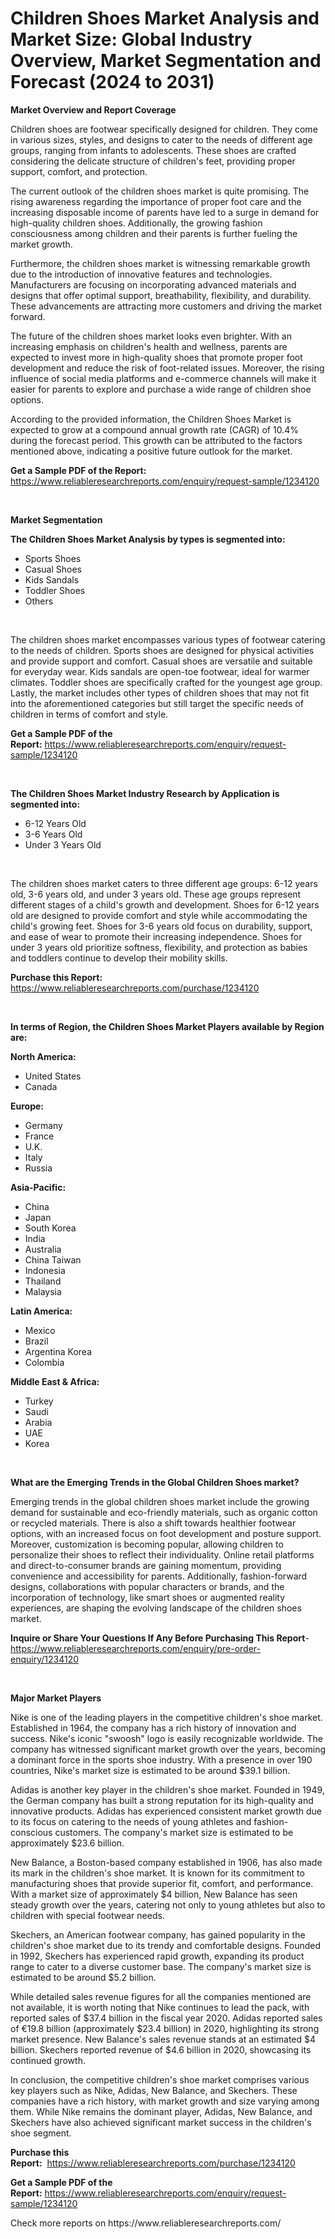 <p><h1>Children Shoes Market Analysis and Market Size: Global Industry Overview, Market Segmentation and Forecast (2024 to 2031)</h1></p><p><strong>Market Overview and Report Coverage</strong></p>
<p><p>Children shoes are footwear specifically designed for children. They come in various sizes, styles, and designs to cater to the needs of different age groups, ranging from infants to adolescents. These shoes are crafted considering the delicate structure of children's feet, providing proper support, comfort, and protection.</p><p>The current outlook of the children shoes market is quite promising. The rising awareness regarding the importance of proper foot care and the increasing disposable income of parents have led to a surge in demand for high-quality children shoes. Additionally, the growing fashion consciousness among children and their parents is further fueling the market growth.</p><p>Furthermore, the children shoes market is witnessing remarkable growth due to the introduction of innovative features and technologies. Manufacturers are focusing on incorporating advanced materials and designs that offer optimal support, breathability, flexibility, and durability. These advancements are attracting more customers and driving the market forward.</p><p>The future of the children shoes market looks even brighter. With an increasing emphasis on children's health and wellness, parents are expected to invest more in high-quality shoes that promote proper foot development and reduce the risk of foot-related issues. Moreover, the rising influence of social media platforms and e-commerce channels will make it easier for parents to explore and purchase a wide range of children shoe options.</p><p>According to the provided information, the Children Shoes Market is expected to grow at a compound annual growth rate (CAGR) of 10.4% during the forecast period. This growth can be attributed to the factors mentioned above, indicating a positive future outlook for the market.</p></p>
<p><strong>Get a Sample PDF of the Report:</strong> <a href="https://www.reliableresearchreports.com/enquiry/request-sample/1234120">https://www.reliableresearchreports.com/enquiry/request-sample/1234120</a></p>
<p>&nbsp;</p>
<p><strong>Market Segmentation</strong></p>
<p><strong>The Children Shoes Market Analysis by types is segmented into:</strong></p>
<p><ul><li>Sports Shoes</li><li>Casual Shoes</li><li>Kids Sandals</li><li>Toddler Shoes</li><li>Others</li></ul></p>
<p>&nbsp;</p>
<p><p>The children shoes market encompasses various types of footwear catering to the needs of children. Sports shoes are designed for physical activities and provide support and comfort. Casual shoes are versatile and suitable for everyday wear. Kids sandals are open-toe footwear, ideal for warmer climates. Toddler shoes are specifically crafted for the youngest age group. Lastly, the market includes other types of children shoes that may not fit into the aforementioned categories but still target the specific needs of children in terms of comfort and style.</p></p>
<p><strong>Get a Sample PDF of the Report:</strong>&nbsp;<a href="https://www.reliableresearchreports.com/enquiry/request-sample/1234120">https://www.reliableresearchreports.com/enquiry/request-sample/1234120</a></p>
<p>&nbsp;</p>
<p><strong>The Children Shoes Market Industry Research by Application is segmented into:</strong></p>
<p><ul><li>6-12 Years Old</li><li>3-6 Years Old</li><li>Under 3 Years Old</li></ul></p>
<p>&nbsp;</p>
<p><p>The children shoes market caters to three different age groups: 6-12 years old, 3-6 years old, and under 3 years old. These age groups represent different stages of a child's growth and development. Shoes for 6-12 years old are designed to provide comfort and style while accommodating the child's growing feet. Shoes for 3-6 years old focus on durability, support, and ease of wear to promote their increasing independence. Shoes for under 3 years old prioritize softness, flexibility, and protection as babies and toddlers continue to develop their mobility skills.</p></p>
<p><strong>Purchase this Report:</strong>&nbsp; <a href="https://www.reliableresearchreports.com/purchase/1234120">https://www.reliableresearchreports.com/purchase/1234120</a></p>
<p>&nbsp;</p>
<p><strong>In terms of Region, the Children Shoes Market Players available by Region are:</strong></p>
<p>
    <p> <strong> North America: </strong>
        <ul>
            <li>United States</li>
            <li>Canada</li>
        </ul>
        </p> 
    <p> <strong> Europe: </strong>
        <ul>
            <li>Germany</li>
            <li>France</li>
            <li>U.K.</li>
            <li>Italy</li>
            <li>Russia</li>
        </ul>
        </p> 
    <p> <strong> Asia-Pacific: </strong>
        <ul>
            <li>China</li>
            <li>Japan</li>
            <li>South Korea</li>
            <li>India</li>
            <li>Australia</li>
            <li>China Taiwan</li>
            <li>Indonesia</li>
            <li>Thailand</li>
            <li>Malaysia</li>
        </ul>
        </p> 
    <p> <strong> Latin America: </strong>
        <ul>
            <li>Mexico</li>
            <li>Brazil</li>
            <li>Argentina Korea</li>
            <li>Colombia</li>
        </ul>
        </p> 
    <p> <strong> Middle East & Africa: </strong>
        <ul>
            <li>Turkey</li>
            <li>Saudi</li>
            <li>Arabia</li>
            <li>UAE</li>
            <li>Korea</li>
        </ul>
    </p>
    </p>
<p>&nbsp;</p>
<p><strong>What are the Emerging Trends in the Global Children Shoes market?</strong></p>
<p><p>Emerging trends in the global children shoes market include the growing demand for sustainable and eco-friendly materials, such as organic cotton or recycled materials. There is also a shift towards healthier footwear options, with an increased focus on foot development and posture support. Moreover, customization is becoming popular, allowing children to personalize their shoes to reflect their individuality. Online retail platforms and direct-to-consumer brands are gaining momentum, providing convenience and accessibility for parents. Additionally, fashion-forward designs, collaborations with popular characters or brands, and the incorporation of technology, like smart shoes or augmented reality experiences, are shaping the evolving landscape of the children shoes market.</p></p>
<p><strong>Inquire or Share Your Questions If Any Before Purchasing This Report</strong>- <a href="https://www.reliableresearchreports.com/enquiry/pre-order-enquiry/1234120">https://www.reliableresearchreports.com/enquiry/pre-order-enquiry/1234120</a></p>
<p>&nbsp;</p>
<p><strong>Major Market Players</strong></p>
<p><p>Nike is one of the leading players in the competitive children's shoe market. Established in 1964, the company has a rich history of innovation and success. Nike's iconic "swoosh" logo is easily recognizable worldwide. The company has witnessed significant market growth over the years, becoming a dominant force in the sports shoe industry. With a presence in over 190 countries, Nike's market size is estimated to be around $39.1 billion.</p><p>Adidas is another key player in the children's shoe market. Founded in 1949, the German company has built a strong reputation for its high-quality and innovative products. Adidas has experienced consistent market growth due to its focus on catering to the needs of young athletes and fashion-conscious customers. The company's market size is estimated to be approximately $23.6 billion.</p><p>New Balance, a Boston-based company established in 1906, has also made its mark in the children's shoe market. It is known for its commitment to manufacturing shoes that provide superior fit, comfort, and performance. With a market size of approximately $4 billion, New Balance has seen steady growth over the years, catering not only to young athletes but also to children with special footwear needs.</p><p>Skechers, an American footwear company, has gained popularity in the children's shoe market due to its trendy and comfortable designs. Founded in 1992, Skechers has experienced rapid growth, expanding its product range to cater to a diverse customer base. The company's market size is estimated to be around $5.2 billion.</p><p>While detailed sales revenue figures for all the companies mentioned are not available, it is worth noting that Nike continues to lead the pack, with reported sales of $37.4 billion in the fiscal year 2020. Adidas reported sales of €19.8 billion (approximately $23.4 billion) in 2020, highlighting its strong market presence. New Balance's sales revenue stands at an estimated $4 billion. Skechers reported revenue of $4.6 billion in 2020, showcasing its continued growth.</p><p>In conclusion, the competitive children's shoe market comprises various key players such as Nike, Adidas, New Balance, and Skechers. These companies have a rich history, with market growth and size varying among them. While Nike remains the dominant player, Adidas, New Balance, and Skechers have also achieved significant market success in the children's shoe segment.</p></p>
<p><strong>Purchase this Report:</strong>&nbsp;&nbsp;<a href="https://www.reliableresearchreports.com/purchase/1234120">https://www.reliableresearchreports.com/purchase/1234120</a></p>
<p></p>
<p><strong>Get a Sample PDF of the Report:</strong>&nbsp;<a href="https://www.reliableresearchreports.com/enquiry/request-sample/1234120">https://www.reliableresearchreports.com/enquiry/request-sample/1234120</a></p>
<p>Check more reports on https://www.reliableresearchreports.com/</p>